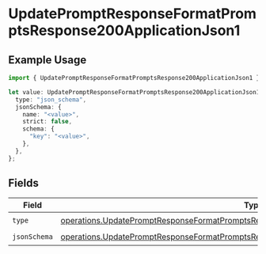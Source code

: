 # UpdatePromptResponseFormatPromptsResponse200ApplicationJson1

## Example Usage

```typescript
import { UpdatePromptResponseFormatPromptsResponse200ApplicationJson1 } from "orq-poc-typescript-multi-env-version/models/operations";

let value: UpdatePromptResponseFormatPromptsResponse200ApplicationJson1 = {
  type: "json_schema",
  jsonSchema: {
    name: "<value>",
    strict: false,
    schema: {
      "key": "<value>",
    },
  },
};
```

## Fields

| Field                                                                                                                                                                                              | Type                                                                                                                                                                                               | Required                                                                                                                                                                                           | Description                                                                                                                                                                                        |
| -------------------------------------------------------------------------------------------------------------------------------------------------------------------------------------------------- | -------------------------------------------------------------------------------------------------------------------------------------------------------------------------------------------------- | -------------------------------------------------------------------------------------------------------------------------------------------------------------------------------------------------- | -------------------------------------------------------------------------------------------------------------------------------------------------------------------------------------------------- |
| `type`                                                                                                                                                                                             | [operations.UpdatePromptResponseFormatPromptsResponse200ApplicationJSONResponseBody2Type](../../models/operations/updatepromptresponseformatpromptsresponse200applicationjsonresponsebody2type.md) | :heavy_check_mark:                                                                                                                                                                                 | N/A                                                                                                                                                                                                |
| `jsonSchema`                                                                                                                                                                                       | [operations.UpdatePromptResponseFormatPromptsResponse200ApplicationJSONJSONSchema](../../models/operations/updatepromptresponseformatpromptsresponse200applicationjsonjsonschema.md)               | :heavy_check_mark:                                                                                                                                                                                 | N/A                                                                                                                                                                                                |